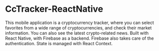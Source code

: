 # CcTracker-ReactNative

This mobile application is a cryptocurrency tracker, where you can select favorites from a wide range of cryptocurrencies, and check their market information. You can also see the latest crypto-related news.
Built with React Native, with Firebase as a backend. Firebase also takes care of the authentication. 
State is managed with React Context.
